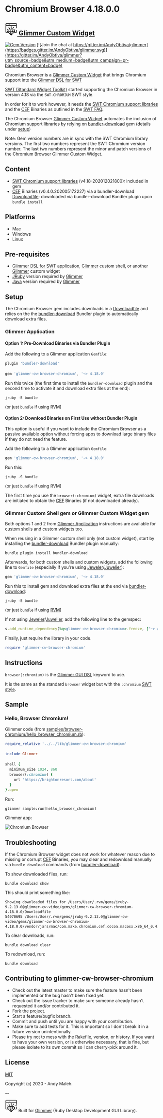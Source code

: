 # Chromium Browser 4.18.0.0
## [<img src="https://raw.githubusercontent.com/AndyObtiva/glimmer/master/images/glimmer-logo-hi-res.png" height=40 /> Glimmer Custom Widget](https://github.com/AndyObtiva/glimmer#custom-widget-gem)
[![Gem Version](https://badge.fury.io/rb/glimmer-cw-browser-chromium.svg)](http://badge.fury.io/rb/glimmer-cw-browser-chromium)
[![Join the chat at https://gitter.im/AndyObtiva/glimmer](https://badges.gitter.im/AndyObtiva/glimmer.svg)](https://gitter.im/AndyObtiva/glimmer?utm_source=badge&utm_medium=badge&utm_campaign=pr-badge&utm_content=badge)

Chromium Browser is a [Glimmer Custom Widget](https://github.com/AndyObtiva/glimmer#custom-widget-gem) that brings Chromium support into the [Glimmer DSL for SWT](https://github.com/AndyObtiva/glimmer-dsl-swt)

[SWT (Standard Widget Toolkit)](https://www.eclipse.org/swt/) started supporting the Chromium Browser in version 4.18 via the `SWT.CHROMIUM` SWT style.

In order for it to work however, it needs the [SWT Chromium support libraries](https://download.eclipse.org/eclipse/downloads/drops4/R-4.18-202012021800/#SWTChromium) and the [CEF](https://bitbucket.org/chromiumembedded/cef/src/master/) Binaries as outlined in the [SWT FAQ](https://www.eclipse.org/swt/faq.php#howusechromium).

The Chromium Browser [Glimmer Custom Widget](https://github.com/AndyObtiva/glimmer#custom-widget-gem) automates the inclusion of Chromium support libraries by relying on [bundler-download](https://github.com/AndyObtiva/bundler-download) gem (details under [setup](#setup))

Note: Gem version numbers are in sync with the SWT Chromium library versions. The first two numbers represent the SWT Chromium version number. The last two numbers represent the minor and patch versions of the Chromium Browser Glimmer Custom Widget.

## Content

- [SWT Chromium support libraries](https://download.eclipse.org/eclipse/downloads/drops4/R-4.18-202012021800/#SWTChromium) (v4.18-202012021800): included in gem
- [CEF](https://bitbucket.org/chromiumembedded/cef/src/master/) Binaries (v0.4.0.202005172227) via a bundler-download [Downloadfile](Downloadfile): downloaded via bundler-download Bundler plugin upon `bundle install`

## Platforms

- Mac
- Windows
- Linux

## Pre-requisites

- [Glimmer DSL for SWT](https://github.com/AndyObtiva/glimmer-dsl-swt) application, [Glimmer](https://github.com/AndyObtiva/glimmer-dsl-swt) custom shell, or another [Glimmer](https://github.com/AndyObtiva/glimmer-dsl-swt) custom widget
- [JRuby](https://github.com/AndyObtiva/glimmer-dsl-swt#pre-requisites) version required by [Glimmer](https://github.com/AndyObtiva/glimmer-dsl-swt)
- [Java](https://github.com/AndyObtiva/glimmer-dsl-swt#pre-requisites) version required by [Glimmer](https://github.com/AndyObtiva/glimmer-dsl-swt)

## Setup

The Chromium Browser gem includes downloads in a [Downloadfile](Downloadfile) and relies on the the [bundler-download](https://github.com/AndyObtiva/bundler-download) Bundler plugin to automatically download extra files.

### Glimmer Application

#### Option 1: Pre-Download Binaries via Bundler Plugin

Add the following to a Glimmer application `Gemfile`:

```ruby
plugin 'bundler-download'

gem 'glimmer-cw-browser-chromium', '~> 4.18.0'
```

Run this twice (the first time to install the `bundler-download` plugin and the second time to activate it and download extra files at the end):

```
jruby -S bundle
```

(or just `bundle` if using RVM)

#### Option 2: Download Binaries on First Use without Bundler Plugin

This option is useful if you want to include the Chromium Browser as a passive available option without forcing apps to download large binary files if they do not need the feature.

Add the following to a Glimmer application `Gemfile`:

```ruby
gem 'glimmer-cw-browser-chromium', '~> 4.18.0'
```

Run this:

```
jruby -S bundle
```

(or just `bundle` if using RVM)

The first time you use the `browser(:chromium)` widget, extra file downloads are initiated to obtain the [CEF](https://bitbucket.org/chromiumembedded/cef/src/master/) Binaries (if not downloaded already).

### Glimmer Custom Shell gem or Glimmer Custom Widget gem

Both options 1 and 2 from [Glimmer Application](#glimmer-application) instructions are available for [custom shells](https://github.com/AndyObtiva/glimmer-dsl-swt#custom-shells) and [custom widgets](https://github.com/AndyObtiva/glimmer-dsl-swt#custom-widget) too.

When reusing in a Glimmer custom shell only (not custom widget), start by installing the [bundler-download](https://github.com/AndyObtiva/bundler-download) Bundler plugin manually:

```
bundle plugin install bundler-download
```

Afterwards, for both custom shells and custom widgets, add the following line to `Gemfile` (especially if you're using [Jeweler](https://github.com/technicalpickles/jeweler)/[Juwelier](https://github.com/flajann2/juwelier)):

```ruby
gem 'glimmer-cw-browser-chromium', '~> 4.18.0'
```

Run this to install gem and download extra files at the end via [bundler-download](https://github.com/AndyObtiva/bundler-download):

```
jruby -S bundle
```

(or just `bundle` if using [RVM](https://rvm.io))

If not using [Jeweler](https://github.com/technicalpickles/jeweler)/[Juwelier](https://github.com/flajann2/juwelier), add the following line to the gemspec:

```ruby
s.add_runtime_dependency(%q<glimmer-cw-browser-chromium>.freeze, ["~> 4.18.0"])
```

Finally, just require the library in your code.

```ruby
require 'glimmer-cw-browser-chromium'
```

## Instructions

`browser(:chromium)` is the [Glimmer GUI DSL](https://github.com/AndyObtiva/glimmer-dsl-swt#glimmer-gui-dsl-syntax) keyword to use.

It is the same as the standard `browser` widget but with the `:chromium` [SWT style](https://github.com/AndyObtiva/glimmer-dsl-swt#widget-styles).

## Sample

### Hello, Browser Chromium!

Glimmer code (from [samples/browser-chromium/hello_browser_chromium.rb](samples/browser-chromium/hello_browser_chromium.rb)):

```ruby
require_relative '../../lib/glimmer-cw-browser-chromium'

include Glimmer

shell {
  minimum_size 1024, 860
  browser(:chromium) {
    url 'https://brightonresort.com/about'
  }
}.open
```

Run:

```
glimmer sample:run[hello_browser_chromium]
```

Glimmer app:

![Chromium Browser](https://raw.githubusercontent.com/AndyObtiva/glimmer-dsl-swt/master/images/glimmer-hello-browser.png)

## Troubleshooting

If the Chromium Browser widget does not work for whatever reason due to missing or corrupt [CEF](https://bitbucket.org/chromiumembedded/cef/src/master/) Binaries, you may clear and redownload manually via `bundle download` commands (from [bundler-download](https://github.com/AndyObtiva/bundler-download)).

To show downloaded files, run:

```
bundle download show
```

This should print something like:

```
Showing downloaded files for /Users/User/.rvm/gems/jruby-9.2.13.0@glimmer-cw-video/gems/glimmer-cw-browser-chromium-4.18.0.0/Downloadfile
54070695 /Users/User/.rvm/gems/jruby-9.2.13.0@glimmer-cw-video/gems/glimmer-cw-browser-chromium-4.18.0.0/vendor/jars/mac/com.make.chromium.cef.cocoa.macosx.x86_64_0.4.0.202005172227.jar
```

To clear downloads, run:

```
bundle download clear
```

To redownload, run:

```
bundle download
```

## Contributing to glimmer-cw-browser-chromium
 
- Check out the latest master to make sure the feature hasn't been implemented or the bug hasn't been fixed yet.
- Check out the issue tracker to make sure someone already hasn't requested it and/or contributed it.
- Fork the project.
- Start a feature/bugfix branch.
- Commit and push until you are happy with your contribution.
- Make sure to add tests for it. This is important so I don't break it in a future version unintentionally.
- Please try not to mess with the Rakefile, version, or history. If you want to have your own version, or is otherwise necessary, that is fine, but please isolate to its own commit so I can cherry-pick around it.

## License

[MIT](LICENSE.txt)

Copyright (c) 2020 - Andy Maleh.

--

[<img src="https://raw.githubusercontent.com/AndyObtiva/glimmer/master/images/glimmer-logo-hi-res.png" height=40 />](https://github.com/AndyObtiva/glimmer) Built for [Glimmer](https://github.com/AndyObtiva/glimmer) (Ruby Desktop Development GUI Library).
